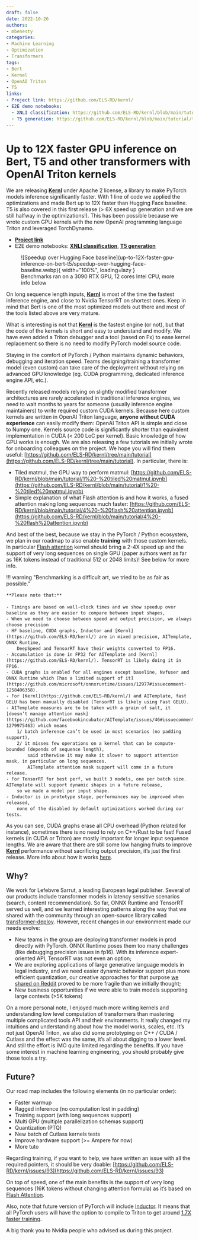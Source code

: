 ```yaml
---
draft: false
date: 2022-10-26
authors:
- mbenesty
categories:
- Machine Learning
- Optimization
- Transformers
tags:
- Bert
- Kernel
- OpenAI Triton
- T5
links:
- Project link: https://github.com/ELS-RD/kernl/
- E2E demo notebooks:
  - XNLI classification: https://github.com/ELS-RD/kernl/blob/main/tutorial/bert%20e2e.ipynb
  - T5 generation: https://github.com/ELS-RD/kernl/blob/main/tutorial/t5%20e2e.ipynb
---
```


# Up to 12X faster GPU inference on Bert, T5 and other transformers with OpenAI Triton kernels

We are releasing **[Kernl](https://github.com/ELS-RD/kernl/)** under Apache 2 license, a library to make PyTorch models inference significantly faster. 
With 1 line of code we applied the optimizations and made Bert up to 12X faster than Hugging Face baseline. 
T5 is also covered in this first release (> 6X speed up generation and we are still halfway in the optimizations!). 
This has been possible because we wrote custom GPU kernels with the new OpenAI programming language Triton and leveraged TorchDynamo.

<!-- more -->

- **[Project link](https://github.com/ELS-RD/kernl/)**
- E2E demo notebooks: **[XNLI classification](https://github.com/ELS-RD/kernl/blob/main/tutorial/bert%20e2e.ipynb)**, **[T5 generation](https://github.com/ELS-RD/kernl/blob/main/tutorial/t5%20e2e.ipynb)**

<figure markdown>
  ![Speedup over Hugging Face baseline](up-to-12X-faster-gpu-inference-on-bert-t5/speedup-over-hugging-face-baseline.webp){ width="100%", loading=lazy }
  <figcaption>Benchmarks ran on a 3090 RTX GPU, 12 cores Intel CPU, more info below</figcaption>
</figure>

On long sequence length inputs, **[Kernl](https://github.com/ELS-RD/kernl/)** is most of the time the fastest inference engine, 
and close to Nvidia TensorRT on shortest ones. 
Keep in mind that Bert is one of the most optimized models out there and most of the tools listed above are very mature.

What is interesting is not that **[Kernl](https://github.com/ELS-RD/kernl/)** is the fastest engine (or not), 
but that the code of the kernels is short and easy to understand and modify. 
We have even added a Triton debugger and a tool (based on Fx) to ease kernel replacement so there is no need to modify PyTorch model source code.

Staying in the comfort of PyTorch / Python maintains dynamic behaviors, debugging and iteration speed. 
Teams designing/training a transformer model (even custom) can take care of the deployment without relying on advanced GPU knowledge 
(eg. CUDA programming, dedicated inference engine API, etc.).

Recently released models relying on slightly modified transformer architectures are rarely accelerated in traditional inference engines, 
we need to wait months to years for someone (usually inference engine maintainers) to write required custom CUDA kernels. 
Because here custom kernels are written in OpenAI Triton language, **anyone without CUDA experience** can easily modify them: 
OpenAI Triton API is simple and close to Numpy one. Kernels source code is significantly shorter than equivalent implementation in CUDA 
(< 200 LoC per kernel). Basic knowledge of how GPU works is enough. 
We are also releasing a few tutorials we initially wrote for onboarding colleagues on the project. 
We hope you will find them useful: [https://github.com/ELS-RD/kernl/tree/main/tutorial](https://github.com/ELS-RD/kernl/tree/main/tutorial). In particular, there is:

- Tiled matmul, the GPU way to perform matmul: [https://github.com/ELS-RD/kernl/blob/main/tutorial/1%20-%20tiled%20matmul.ipynb](https://github.com/ELS-RD/kernl/blob/main/tutorial/1%20-%20tiled%20matmul.ipynb)
- Simple explanation of what Flash attention is and how it works, a fused attention making long sequences much faster: [https://github.com/ELS-RD/kernl/blob/main/tutorial/4%20-%20flash%20attention.ipynb](https://github.com/ELS-RD/kernl/blob/main/tutorial/4%20-%20flash%20attention.ipynb)

And best of the best, because we stay in the PyTorch / Python ecosystem, we plan in our roadmap to also enable **training** with those custom kernels. 
In particular [Flash attention](https://github.com/HazyResearch/flash-attention) kernel should bring a 2-4X speed up and the support of very long sequences on single GPU 
(paper authors went as far as 16K tokens instead of traditional 512 or 2048 limits)! See below for more info.

!!! warning "Benchmarking is a difficult art, we tried to be as fair as possible."

    **Please note that:**

    - Timings are based on wall-clock times and we show speedup over baseline as they are easier to compare between input shapes,
    - When we need to choose between speed and output precision, we always choose precision
    - HF baseline, CUDA graphs, Inductor and [Kernl](https://github.com/ELS-RD/kernl/) are in mixed precision, AITemplate, ONNX Runtime, 
        DeepSpeed and TensorRT have their weights converted to FP16.
    - Accumulation is done in FP32 for AITemplate and [Kernl](https://github.com/ELS-RD/kernl/). TensorRT is likely doing it in FP16.
    - CUDA graphs is enabled for all engines except baseline, Nvfuser and ONNX Runtime which [has a limited support of it](https://github.com/microsoft/onnxruntime/issues/12977#issuecomment-1258406358).
    - For [Kernl](https://github.com/ELS-RD/kernl/) and AITemplate, fast GELU has been manually disabled (TensorRT is likely using Fast GELU).
    - AITemplate measures are to be taken with a grain of salt, it [doesn’t manage attention mask](https://github.com/facebookincubator/AITemplate/issues/46#issuecomment-1279975463) which means 
        1/ batch inference can’t be used in most scenarios (no padding support), 
        2/ it misses few operations on a kernel that can be compute-bounded (depends of sequence length), 
            said otherwise it may make it slower to support attention mask, in particular on long sequences. 
            AITemplate attention mask support will come in a future release.
    - For TensorRT for best perf, we built 3 models, one per batch size. AITemplate will support dynamic shapes in a future release, 
        so we made a model per input shape.
    - Inductor is in prototype stage, performances may be improved when released, 
        none of the disabled by default optimizations worked during our tests.

As you can see, CUDA graphs erase all CPU overhead (Python related for instance), 
sometimes there is no need to rely on C++/Rust to be fast! Fused kernels (in CUDA or Triton) are mostly important for longer input sequence lengths. 
We are aware that there are still some low hanging fruits to improve **[Kernl](https://github.com/ELS-RD/kernl/)** performance without sacrificing output precision, 
it’s just the first release. More info about how it works [here](https://github.com/ELS-RD/kernl#how).

## Why?

We work for Lefebvre Sarrut, a leading European legal publisher. 
Several of our products include transformer models in latency sensitive scenarios (search, content recommendation). 
So far, ONNX Runtime and TensorRT served us well, and we learned interesting patterns along the way that we shared with the community through an open-source library called [transformer-deploy](https://github.com/ELS-RD/transformer-deploy). 
However, recent changes in our environment made our needs evolve:

- New teams in the group are deploying transformer models in prod directly with PyTorch. 
ONNX Runtime poses them too many challenges (like debugging precision issues in fp16). 
With its inference expert-oriented API, TensorRT was not even an option;
- We are exploring applications of large generative language models in legal industry, 
and we need easier dynamic behavior support plus more efficient quantization, 
our creative approaches for that purpose [we shared on Reddit](https://www.reddit.com/r/MachineLearning/comments/uwkpmt/p_what_we_learned_by_making_t5large_2x_faster/) proved to be more fragile than we initially thought;
- New business opportunities if we were able to train models supporting large contexts (>5K tokens)

On a more personal note, I enjoyed much more writing kernels and understanding low level computation of transformers than mastering multiple complicated tools API and their environments. 
It really changed my intuitions and understanding about how the model works, scales, etc. 
It’s not just OpenAI Triton, we also did some prototyping on C++ / CUDA / Cutlass and the effect was the same, it’s all about digging to a lower level. 
And still the effort is IMO quite limited regarding the benefits. 
If you have some interest in machine learning engineering, you should probably give those tools a try.

## Future?

Our road map includes the following elements (in no particular order):

- Faster warmup
- Ragged inference (no computation lost in padding)
- Training support (with long sequences support)
- Multi GPU (multiple parallelization schemas support)
- Quantization (PTQ)
- New batch of Cutlass kernels tests
- Improve hardware support (>= Ampere for now)
- More tuto

Regarding training, if you want to help, we have written an issue with all the required pointers, 
it should be very doable: [https://github.com/ELS-RD/kernl/issues/93](https://github.com/ELS-RD/kernl/issues/93)

On top of speed, one of the main benefits is the support of very long sequences (16K tokens without changing attention formula) as it’s based on [Flash Attention](https://github.com/HazyResearch/flash-attention).

Also, note that future version of PyTorch will include [Inductor](https://dev-discuss.pytorch.org/t/torchinductor-a-pytorch-native-compiler-with-define-by-run-ir-and-symbolic-shapes/747). 
It means that all PyTorch users will have the option to compile to Triton to get around [1.7X faster training](https://dev-discuss.pytorch.org/t/torchinductor-update-3-e2e-model-training-with-torchdynamo-inductor-gets-1-67x-2-1x-speedup/793).

A big thank you to Nvidia people who advised us during this project.